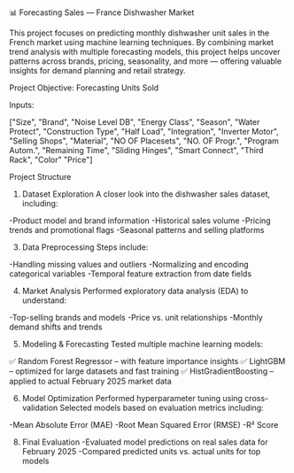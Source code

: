 📊 Forecasting Sales — France Dishwasher Market

This project focuses on predicting monthly dishwasher unit sales in the French market using machine learning techniques. By combining market trend analysis with multiple forecasting models, this project helps uncover patterns across brands, pricing, seasonality, and more — offering valuable insights for demand planning and retail strategy.

Project Objective: Forecasting Units Sold

Inputs:

["Size", "Brand", "Noise Level DB", "Energy Class", "Season", "Water Protect", "Construction Type", "Half Load", "Integration", "Inverter Motor", "Selling Shops", "Material", "NO OF Placesets", "NO. OF Progr.", "Program Autom.", "Remaining Time", "Sliding Hinges", "Smart Connect", "Third Rack", "Color" "Price"]


Project Structure
1. Dataset Exploration
A closer look into the dishwasher sales dataset, including:

-Product model and brand information
-Historical sales volume
-Pricing trends and promotional flags
-Seasonal patterns and selling platforms

3. Data Preprocessing
Steps include:

-Handling missing values and outliers
-Normalizing and encoding categorical variables
-Temporal feature extraction from date fields

4. Market Analysis
Performed exploratory data analysis (EDA) to understand:

-Top-selling brands and models
-Price vs. unit relationships
-Monthly demand shifts and trends

5. Modeling & Forecasting
Tested multiple machine learning models:

✅ Random Forest Regressor – with feature importance insights
✅ LightGBM – optimized for large datasets and fast training
✅ HistGradientBoosting – applied to actual February 2025 market data

6. Model Optimization
Performed hyperparameter tuning using cross-validation
Selected models based on evaluation metrics including:

-Mean Absolute Error (MAE)
-Root Mean Squared Error (RMSE)
-R² Score

8. Final Evaluation
-Evaluated model predictions on real sales data for February 2025
-Compared predicted units vs. actual units for top models
